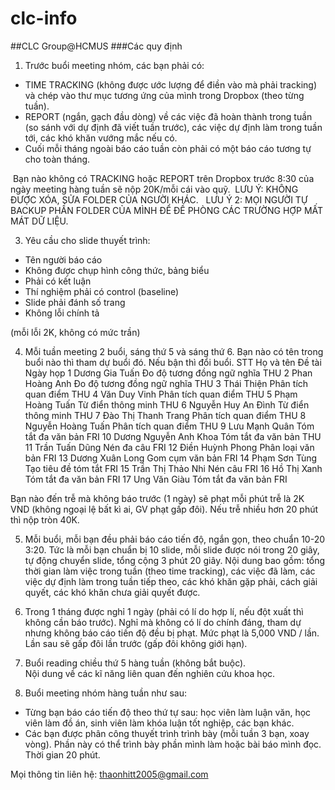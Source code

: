 # clc-info
##CLC Group@HCMUS
###Các quy định

1. Trước buổi meeting nhóm, các bạn phải có:
  - TIME TRACKING (không được ước lượng để điền vào mà phải tracking) và chép vào thư mục tương ứng của mình trong Dropbox (theo từng tuần).
  - REPORT (ngắn, gạch đầu dòng) về các việc đã hoàn thành trong tuần (so sánh với dự định đã viết tuần trước), các việc dự định làm trong tuần tới, các khó khăn vướng mắc nếu có.
  - Cuối mỗi tháng ngoài báo cáo tuần còn phải có một báo cáo tương tự cho toàn tháng. 

  Bạn nào không có TRACKING hoặc REPORT trên Dropbox trước 8:30 của ngày meeting hàng tuần sẽ nộp 20K/mỗi cái vào quỹ. 
  LƯU Ý: KHÔNG ĐƯỢC XÓA, SỬA FOLDER CỦA NGƯỜI KHÁC.  
  LƯU Ý 2: MỌI NGƯỜI TỰ BACKUP PHẦN FOLDER CỦA MÌNH ĐỂ ĐỀ PHÒNG CÁC TRƯỜNG HỢP MẤT MÁT DỮ LIỆU.

3. Yêu cầu cho slide thuyết trình:
  - Tên người báo cáo
  - Không được chụp hình công thức, bảng biểu
  - Phải có kết luận
  - Thí nghiệm phải có control (baseline)
  - Slide phải đánh số trang
  - Không lỗi chính tả 
  
  (mỗi lỗi 2K, không có mức trần)

4. Mỗi tuần meeting 2 buổi, sáng thứ 5 và sáng thứ 6. Bạn nào có tên trong buổi nào thì tham dự buổi đó. Nếu bận thì đổi buổi.
STT Họ và tên	Đề tài	Ngày họp
1	Dương Gia Tuấn	Đo độ tương đồng ngữ nghĩa	THU
2	Phan Hoàng Anh	Đo độ tương đồng ngữ nghĩa	THU
3	Thái Thiện	Phân tích quan điểm	THU
4	Văn Duy Vinh	Phân tích quan điểm	THU
5	Phạm Hoàng Tuấn	Từ điển thông minh	THU
6	Nguyễn Huy An Đình	Từ điển thông minh	THU
7	Đào Thị Thanh Trang	Phân tích quan điểm	THU
8	Nguyễn Hoàng Tuấn	Phân tích quan điểm	THU
9	Lưu Mạnh Quân	Tóm tắt đa văn bản	FRI
10	Dương Nguyễn Anh Khoa	Tóm tắt đa văn bản	THU
11	Trần Tuấn Dũng	Nén đa câu	FRI
12	Điền Huỳnh Phong	Phân loại văn bản	FRI
13	Dương Xuân Long	Gom cụm văn bản	FRI
14	Phạm Sơn Tùng	Tạo tiêu đề tóm tắt	FRI
15	Trần Thị Thảo Nhi	Nén câu	FRI
16	Hồ Thị Xanh	Tóm tắt đa văn bản	FRI
17	Ung Văn Giàu	Tóm tắt đa văn bản	FRI
  
Bạn nào đến trễ mà không báo trước (1 ngày) sẽ phạt mỗi phút trễ là 2K VND (không ngoại lệ bất kì ai, GV phạt gấp đôi). Nếu trễ nhiều hơn 20 phút thì nộp tròn 40K.


5. Mỗi buổi, mỗi bạn đều phải báo cáo tiến độ, ngắn gọn, theo chuẩn 10-20 3:20. Tức là mỗi bạn chuẩn bị 10 slide, mỗi slide được nói trong 20 giây, tự động chuyển slide, tổng cộng 3 phút 20 giây. 
Nội dung bao gồm: tổng thời gian làm việc trong tuần (theo time tracking), các việc đã làm, các việc dự định làm trong tuần tiếp theo, các khó khăn gặp phải, cách giải quyết, các khó khăn chưa giải quyết được.

6. Trong 1 tháng được nghỉ 1 ngày (phải có lí do hợp lí, nếu đột xuất thì không cần báo trước). 
Nghỉ mà không có lí do chính đáng, tham dự nhưng không báo cáo tiến độ đều bị phạt. Mức phạt là 5,000 VND / lần. Lần sau sẽ gấp đôi lần trước (gấp đôi không giới hạn).

7. Buổi reading chiều thứ 5 hàng tuần (không bắt buộc).  
Nội dung về các kĩ năng liên quan đến nghiên cứu khoa học.

7. Buổi meeting nhóm hàng tuần như sau:
  - Từng bạn báo cáo tiến độ theo thứ tự sau: học viên làm luận văn, học viên làm đồ án, sinh viên làm khóa luận tốt nghiệp, các bạn khác.   
  - Các bạn được phân công thuyết trình trình bày (mỗi tuần 3 bạn, xoay vòng). Phần này có thể trình bày phần mình làm hoặc bài báo mình đọc. Thời gian 20 phút.

Mọi thông tin liên hệ: thaonhitt2005@gmail.com
